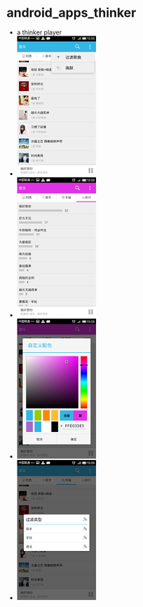 android_apps_thinker
====================
* a thinker player
* ![](doc/Screenshot_2015-03-16-19-06-02.png?raw=true)
* ![](doc/Screenshot_2015-03-16-19-06-42.png?raw=true)
* ![](doc/Screenshot_2015-03-16-19-06-24.png?raw=true)
* ![](doc/Screenshot_2015-03-16-19-06-07.png?raw=true)

